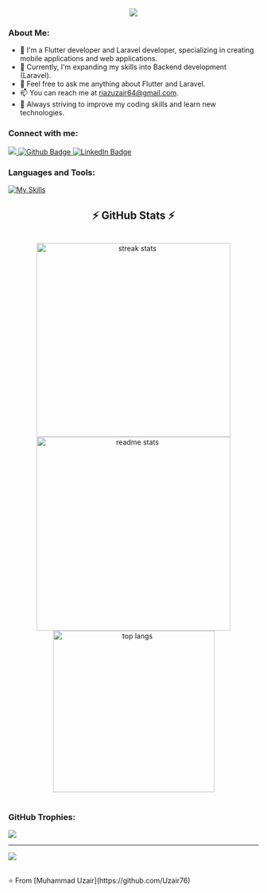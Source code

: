<h1 align="center">
    <img src="https://readme-typing-svg.herokuapp.com/?font=Righteous&size=35&center=true&vCenter=true&width=500&height=70&duration=4000&lines=Hi+There!+👋;+I'm+Muhammad+Uzair!;" />
</h1>

### About Me:
- 🔭 I'm a Flutter developer and Laravel developer, specializing in creating mobile applications and web applications.
- 🌱 Currently, I'm expanding my skills into Backend development (Laravel).
- 💬 Feel free to ask me anything about Flutter and Laravel.
- 📫 You can reach me at riazuzair64@gmail.com.
- 🎯 Always striving to improve my coding skills and learn new technologies.

### Connect with me:
<div id="badges">
  <a href="mailto:riazuzair64@gmail.com">
    <img src="https://img.shields.io/badge/Gmail-333333?style=for-the-badge&logo=gmail&logoColor=red" />
  </a>
  <a href="https://github.com/Uzair76">
    <img src="https://img.shields.io/badge/Github-333333?style=for-the-badge&logo=Github&logoColor=red" alt="Github Badge"/>
  </a>
  <a href="https://www.linkedin.com/in/flutterdeveloperuzair/">
    <img src="https://img.shields.io/badge/LinkedIn-blue?style=for-the-badge&logo=linkedin&logoColor=white" alt="LinkedIn Badge"/>
  </a>
</div>

### Languages and Tools:
[![My Skills](https://skillicons.dev/icons?i=flutter,dart,laravel,php,html,css,github,git,postman,figma,mysql,c,cpp&perline=6)](https://skillicons.dev)

<h2 align="center">⚡ GitHub Stats ⚡</h2>
<br>
<div align="center">
 <img width=390 src="https://github-readme-streak-stats-salesp07.vercel.app/?user=Uzair76&count_private=true&theme=react&border_radius=10" alt="streak stats"/>

 <img width=390 src="https://github-readme-stats-salesp07.vercel.app/api?username=Uzair76&count_private=true&show_icons=true&theme=react&rank_icon=github&border_radius=10" alt="readme stats" />

 <br/>
 <img width=325 align="center" src="https://github-readme-stats-salesp07.vercel.app/api/top-langs/?username=Uzair76&hide=HTML&langs_count=8&layout=compact&theme=react&border_radius=10&size_weight=0.5&count_weight=0.5&exclude_repo=github-readme-stats" alt="top langs" />
</div>

<br/>

### GitHub Trophies:
![](https://github-profile-trophy.vercel.app/?username=Uzair76&theme=radical&no-frame=false&no-bg=true&margin-w=4)

---
[![](https://visitcount.itsvg.in/api?id=Uzair76&icon=0&color=0)](https://visitcount.itsvg.in)

<br>
⭐️ From [Muhammad Uzair](https://github.com/Uzair76)
